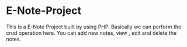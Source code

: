 # E-Note-Project
This is a E-Note Project built by using PHP. Basically we can perform the crud operation here. You can add new notes, view , edit and delete the notes.

